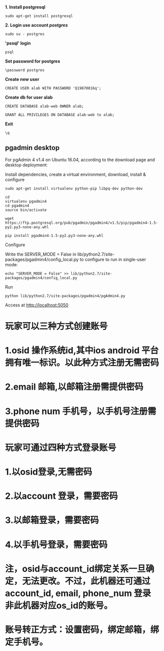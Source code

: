 **1. Install postgresql**
```
sudo apt-get install postgresql
```

**2. Login use account _postgres_**
```
sudo su - postgres
```

**'pssql' login**
```
psql
```
**Set password for postgres**
```
\password postgres
```

**Create new user**
```
CREATE USER alab WITH PASSWORD 'Q19870816q';
```
**Create db for user alab**
```
CREATE DATABASE alab-web OWNER alab;

GRANT ALL PRIVILEGES ON DATABASE alab-web to alab;
```

**Exit**
```
\q
```

## pgadmin desktop
For pgAdmin 4 v1.4 on Ubuntu 16.04, according to the download page and desktop deployment:

Install dependencies, create a virtual environment, download, install & configure
```
sudo apt-get install virtualenv python-pip libpq-dev python-dev

cd
virtualenv pgadmin4
cd pgadmin4
source bin/activate
```
```
wget https://ftp.postgresql.org/pub/pgadmin/pgadmin4/v1.5/pip/pgadmin4-1.5-py2.py3-none-any.whl
```
```
pip install pgadmin4-1.5-py2.py3-none-any.whl
```
Configure

Write the SERVER_MODE = False in lib/python2.7/site-packages/pgadmin4/config_local.py to configure to run in single-user mode:
```
echo "SERVER_MODE = False" >> lib/python2.7/site-packages/pgadmin4/config_local.py
```
Run
```
python lib/python2.7/site-packages/pgadmin4/pgAdmin4.py
```
Access at [http://localhost:5050](http://localhost:5050)


# 玩家可以三种方式创建账号
# 1.osid 操作系统id,其中ios android 平台拥有唯一标识。以此种方式注册无需密码
# 2.email 邮箱,以邮箱注册需提供密码
# 3.phone num 手机号，以手机号注册需提供密码

# 玩家可通过四种方式登录账号
# 1.以osid登录,无需密码
# 2.以account 登录，需要密码
# 3.以邮箱登录，需要密码
# 4.以手机号登录，需要密码 

# 注，osid与account_id绑定关系一旦确定，无法更改。不过，此机器还可通过 account_id, email, phone_num 登录非此机器对应os_id的账号。

# 账号转正方式：设置密码，绑定邮箱，绑定手机号。